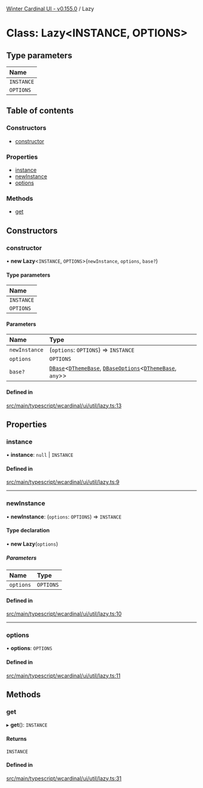 [Winter Cardinal UI - v0.155.0](../index.md) / Lazy

# Class: Lazy<INSTANCE, OPTIONS\>

## Type parameters

| Name |
| :------ |
| `INSTANCE` |
| `OPTIONS` |

## Table of contents

### Constructors

- [constructor](Lazy.md#constructor)

### Properties

- [instance](Lazy.md#instance)
- [newInstance](Lazy.md#newinstance)
- [options](Lazy.md#options)

### Methods

- [get](Lazy.md#get)

## Constructors

### constructor

• **new Lazy**<`INSTANCE`, `OPTIONS`\>(`newInstance`, `options`, `base?`)

#### Type parameters

| Name |
| :------ |
| `INSTANCE` |
| `OPTIONS` |

#### Parameters

| Name | Type |
| :------ | :------ |
| `newInstance` | (`options`: `OPTIONS`) => `INSTANCE` |
| `options` | `OPTIONS` |
| `base?` | [`DBase`](DBase.md)<[`DThemeBase`](../interfaces/DThemeBase.md), [`DBaseOptions`](../interfaces/DBaseOptions.md)<[`DThemeBase`](../interfaces/DThemeBase.md), `any`\>\> |

#### Defined in

[src/main/typescript/wcardinal/ui/util/lazy.ts:13](https://github.com/winter-cardinal/winter-cardinal-ui/blob/v0.155.0/src/main/typescript/wcardinal/ui/util/lazy.ts#L13)

## Properties

### instance

• **instance**: ``null`` \| `INSTANCE`

#### Defined in

[src/main/typescript/wcardinal/ui/util/lazy.ts:9](https://github.com/winter-cardinal/winter-cardinal-ui/blob/v0.155.0/src/main/typescript/wcardinal/ui/util/lazy.ts#L9)

___

### newInstance

• **newInstance**: (`options`: `OPTIONS`) => `INSTANCE`

#### Type declaration

• **new Lazy**(`options`)

##### Parameters

| Name | Type |
| :------ | :------ |
| `options` | `OPTIONS` |

#### Defined in

[src/main/typescript/wcardinal/ui/util/lazy.ts:10](https://github.com/winter-cardinal/winter-cardinal-ui/blob/v0.155.0/src/main/typescript/wcardinal/ui/util/lazy.ts#L10)

___

### options

• **options**: `OPTIONS`

#### Defined in

[src/main/typescript/wcardinal/ui/util/lazy.ts:11](https://github.com/winter-cardinal/winter-cardinal-ui/blob/v0.155.0/src/main/typescript/wcardinal/ui/util/lazy.ts#L11)

## Methods

### get

▸ **get**(): `INSTANCE`

#### Returns

`INSTANCE`

#### Defined in

[src/main/typescript/wcardinal/ui/util/lazy.ts:31](https://github.com/winter-cardinal/winter-cardinal-ui/blob/v0.155.0/src/main/typescript/wcardinal/ui/util/lazy.ts#L31)
